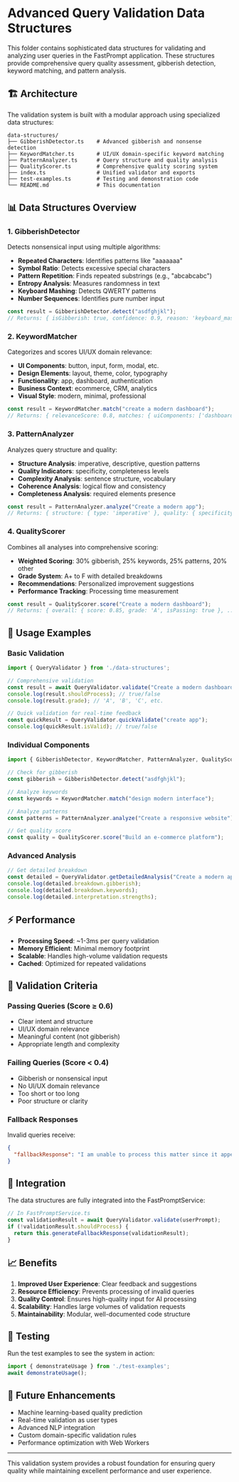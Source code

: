 # Advanced Query Validation Data Structures

This folder contains sophisticated data structures for validating and analyzing user queries in the FastPrompt application. These structures provide comprehensive query quality assessment, gibberish detection, keyword matching, and pattern analysis.

## 🏗️ Architecture

The validation system is built with a modular approach using specialized data structures:

```
data-structures/
├── GibberishDetector.ts    # Advanced gibberish and nonsense detection
├── KeywordMatcher.ts       # UI/UX domain-specific keyword matching
├── PatternAnalyzer.ts      # Query structure and quality analysis
├── QualityScorer.ts        # Comprehensive quality scoring system
├── index.ts                # Unified validator and exports
├── test-examples.ts        # Testing and demonstration code
└── README.md               # This documentation
```

## 📊 Data Structures Overview

### 1. **GibberishDetector** 
Detects nonsensical input using multiple algorithms:
- **Repeated Characters**: Identifies patterns like "aaaaaaa"
- **Symbol Ratio**: Detects excessive special characters
- **Pattern Repetition**: Finds repeated substrings (e.g., "abcabcabc")
- **Entropy Analysis**: Measures randomness in text
- **Keyboard Mashing**: Detects QWERTY patterns
- **Number Sequences**: Identifies pure number input

```typescript
const result = GibberishDetector.detect("asdfghjkl");
// Returns: { isGibberish: true, confidence: 0.9, reason: 'keyboard_mashing' }
```

### 2. **KeywordMatcher**
Categorizes and scores UI/UX domain relevance:
- **UI Components**: button, input, form, modal, etc.
- **Design Elements**: layout, theme, color, typography
- **Functionality**: app, dashboard, authentication
- **Business Context**: ecommerce, CRM, analytics
- **Visual Style**: modern, minimal, professional

```typescript
const result = KeywordMatcher.match("create a modern dashboard");
// Returns: { relevanceScore: 0.8, matches: { uiComponents: ['dashboard'], ... } }
```

### 3. **PatternAnalyzer**
Analyzes query structure and quality:
- **Structure Analysis**: imperative, descriptive, question patterns
- **Quality Indicators**: specificity, completeness levels
- **Complexity Analysis**: sentence structure, vocabulary
- **Coherence Analysis**: logical flow and consistency
- **Completeness Analysis**: required elements presence

```typescript
const result = PatternAnalyzer.analyze("Create a modern app");
// Returns: { structure: { type: 'imperative' }, quality: { specificity: 0.6 }, ... }
```

### 4. **QualityScorer**
Combines all analyses into comprehensive scoring:
- **Weighted Scoring**: 30% gibberish, 25% keywords, 25% patterns, 20% other
- **Grade System**: A+ to F with detailed breakdowns
- **Recommendations**: Personalized improvement suggestions
- **Performance Tracking**: Processing time measurement

```typescript
const result = QualityScorer.score("Create a modern dashboard");
// Returns: { overall: { score: 0.85, grade: 'A', isPassing: true }, ... }
```

## 🚀 Usage Examples

### Basic Validation
```typescript
import { QueryValidator } from './data-structures';

// Comprehensive validation
const result = await QueryValidator.validate("Create a modern dashboard");
console.log(result.shouldProcess); // true/false
console.log(result.grade); // 'A', 'B', 'C', etc.

// Quick validation for real-time feedback
const quickResult = QueryValidator.quickValidate("create app");
console.log(quickResult.isValid); // true/false
```

### Individual Components
```typescript
import { GibberishDetector, KeywordMatcher, PatternAnalyzer, QualityScorer } from './data-structures';

// Check for gibberish
const gibberish = GibberishDetector.detect("asdfghjkl");

// Analyze keywords
const keywords = KeywordMatcher.match("design modern interface");

// Analyze patterns
const patterns = PatternAnalyzer.analyze("Create a responsive website");

// Get quality score
const quality = QualityScorer.score("Build an e-commerce platform");
```

### Advanced Analysis
```typescript
// Get detailed breakdown
const detailed = QueryValidator.getDetailedAnalysis("Create a modern app");
console.log(detailed.breakdown.gibberish);
console.log(detailed.breakdown.keywords);
console.log(detailed.interpretation.strengths);
```

## ⚡ Performance

- **Processing Speed**: ~1-3ms per query validation
- **Memory Efficient**: Minimal memory footprint
- **Scalable**: Handles high-volume validation requests
- **Cached**: Optimized for repeated validations

## 🎯 Validation Criteria

### Passing Queries (Score ≥ 0.6)
- Clear intent and structure
- UI/UX domain relevance
- Meaningful content (not gibberish)
- Appropriate length and complexity

### Failing Queries (Score < 0.4)
- Gibberish or nonsensical input
- No UI/UX domain relevance
- Too short or too long
- Poor structure or clarity

### Fallback Responses
Invalid queries receive:
```json
{
  "fallbackResponse": "I am unable to process this matter since it appears either senseless or is unprocessable completely, please try again with more valid query"
}
```

## 🔧 Integration

The data structures are fully integrated into the FastPromptService:

```typescript
// In FastPromptService.ts
const validationResult = await QueryValidator.validate(userPrompt);
if (!validationResult.shouldProcess) {
  return this.generateFallbackResponse(validationResult);
}
```

## 📈 Benefits

1. **Improved User Experience**: Clear feedback and suggestions
2. **Resource Efficiency**: Prevents processing of invalid queries
3. **Quality Control**: Ensures high-quality input for AI processing
4. **Scalability**: Handles large volumes of validation requests
5. **Maintainability**: Modular, well-documented code structure

## 🧪 Testing

Run the test examples to see the system in action:

```typescript
import { demonstrateUsage } from './test-examples';
await demonstrateUsage();
```

## 🔮 Future Enhancements

- Machine learning-based quality prediction
- Real-time validation as user types
- Advanced NLP integration
- Custom domain-specific validation rules
- Performance optimization with Web Workers

---

This validation system provides a robust foundation for ensuring query quality while maintaining excellent performance and user experience.
